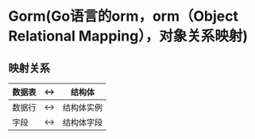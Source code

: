 # Gorm(Go语言的orm，orm（Object Relational Mapping），对象关系映射)

## 映射关系

| 数据表  | <->  | 结构体  |
|---|---|---|
|  数据行 |  <-> | 结构体实例  |
| 字段  |   <-> |  结构体字段 |

  
   
